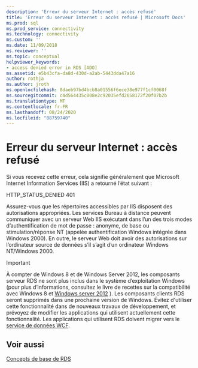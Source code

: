 ```yaml
---
description: 'Erreur du serveur Internet : accès refusé'
title: 'Erreur du serveur Internet : accès refusé | Microsoft Docs'
ms.prod: sql
ms.prod_service: connectivity
ms.technology: connectivity
ms.custom: ''
ms.date: 11/09/2018
ms.reviewer: ''
ms.topic: conceptual
helpviewer_keywords:
- access denied error in RDS [ADO]
ms.assetid: e5b43cfa-da8d-430d-a2ab-5443dda47a16
author: rothja
ms.author: jroth
ms.openlocfilehash: 8daeb97bd4bcb8a01556f6ece38e977f1cf0068f
ms.sourcegitcommit: c4d564435c008e2c92035efd2658172f20f07b2b
ms.translationtype: MT
ms.contentlocale: fr-FR
ms.lasthandoff: 08/24/2020
ms.locfileid: "88759740"
---
```

# <a name="internet-server-error-access-denied"></a>Erreur du serveur Internet : accès refusé
Si vous recevez cette erreur, cela signifie généralement que Microsoft Internet Information Services (IIS) a retourné l’état suivant :  
  
 HTTP_STATUS_DENIED 401  
  
 Assurez-vous que les répertoires accessibles par IIS disposent des autorisations appropriées. Les services Bureau à distance peuvent communiquer avec un serveur Web IIS exécutant dans l’un des trois modes d’authentification de mot de passe : anonyme, de base ou stimulation/réponse NT (appelée authentification Windows intégrée dans Windows 2000). En outre, le serveur Web doit avoir des autorisations sur l’ordinateur source de données s’il s’agit d’un ordinateur Windows NT/Windows 2000.  
  
> [!IMPORTANT]
>  À compter de Windows 8 et de Windows Server 2012, les composants serveur RDS ne sont plus inclus dans le système d’exploitation Windows (pour plus d’informations, consultez le livre de recettes sur la compatibilité avec Windows 8 et [Windows server 2012](https://www.microsoft.com/download/details.aspx?id=27416) ). Les composants clients RDS seront supprimés dans une prochaine version de Windows. Évitez d'utiliser cette fonctionnalité dans de nouveaux travaux de développement, et prévoyez de modifier les applications qui utilisent actuellement cette fonctionnalité. Les applications qui utilisent RDS doivent migrer vers le [service de données WCF](https://go.microsoft.com/fwlink/?LinkId=199565).  
  
## <a name="see-also"></a>Voir aussi  
 [Concepts de base de RDS](./rds-fundamentals.md)